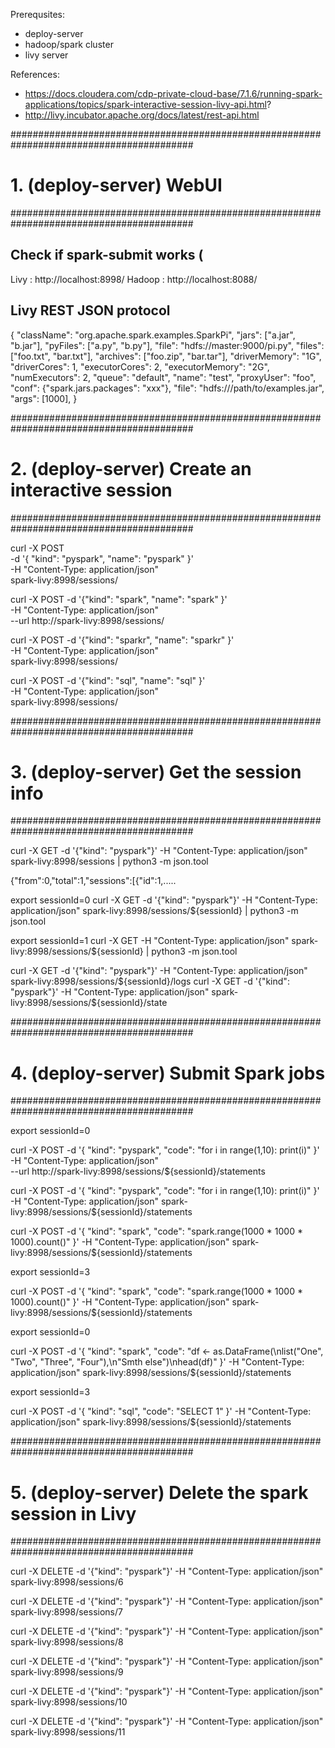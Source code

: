 
Prerequsites:
- deploy-server
- hadoop/spark cluster
- livy server

References:
- https://docs.cloudera.com/cdp-private-cloud-base/7.1.6/running-spark-applications/topics/spark-interactive-session-livy-api.html?
- http://livy.incubator.apache.org/docs/latest/rest-api.html

#########################################################################################
# 1. (deploy-server) WebUI
#########################################################################################

## Check if spark-submit works  ( 
Livy        : http://localhost:8998/
Hadoop      : http://localhost:8088/


## Livy REST JSON protocol
{
        "className": "org.apache.spark.examples.SparkPi",
        "jars": ["a.jar", "b.jar"],
        "pyFiles": ["a.py", "b.py"],
        "file": "hdfs://master:9000/pi.py",
        "files": ["foo.txt", "bar.txt"],
        "archives": ["foo.zip", "bar.tar"],
        "driverMemory": "1G",
        "driverCores": 1,
        "executorCores": 2,
        "executorMemory": "2G",
        "numExecutors": 2,
        "queue": "default",
        "name": "test",
        "proxyUser": "foo",
        "conf": {"spark.jars.packages": "xxx"},
        "file": "hdfs:///path/to/examples.jar",
        "args": [1000],
}

#########################################################################################
# 2. (deploy-server) Create an interactive session
#########################################################################################

curl -X POST \
        -d '{   "kind": "pyspark", 
                "name": "pyspark"
        }' \
        -H "Content-Type: application/json" \
        spark-livy:8998/sessions/

curl -X POST -d '{"kind": "spark", "name": "spark" }' \
  -H "Content-Type: application/json" \
  --url http://spark-livy:8998/sessions/

curl -X POST -d '{"kind": "sparkr", "name": "sparkr" }' \
  -H "Content-Type: application/json" \
  spark-livy:8998/sessions/

curl -X POST -d '{"kind": "sql", "name": "sql" }' \
  -H "Content-Type: application/json" \
  spark-livy:8998/sessions/


#########################################################################################
# 3. (deploy-server) Get the session info
#########################################################################################

curl -X GET -d '{"kind": "pyspark"}'   -H "Content-Type: application/json"   spark-livy:8998/sessions | python3 -m json.tool

{"from":0,"total":1,"sessions":[{"id":1,.....

export sessionId=0
curl -X GET -d '{"kind": "pyspark"}'   -H "Content-Type: application/json"   spark-livy:8998/sessions/${sessionId} | python3 -m json.tool

export sessionId=1
curl -X GET -H "Content-Type: application/json"   spark-livy:8998/sessions/${sessionId} | python3 -m json.tool

curl -X GET -d '{"kind": "pyspark"}'   -H "Content-Type: application/json"   spark-livy:8998/sessions/${sessionId}/logs
curl -X GET -d '{"kind": "pyspark"}'   -H "Content-Type: application/json"   spark-livy:8998/sessions/${sessionId}/state


#########################################################################################
# 4. (deploy-server) Submit Spark jobs
#########################################################################################

export sessionId=0
       
curl -X POST -d '{ 
        "kind": "pyspark",
        "code": "for i in range(1,10):  print(i)"
        }' -H "Content-Type: application/json" \
        --url http://spark-livy:8998/sessions/${sessionId}/statements

curl -X POST -d '{ 
        "kind": "pyspark",
        "code": "for i in range(1,10):  print(i)" 
        }' -H "Content-Type: application/json" spark-livy:8998/sessions/${sessionId}/statements


curl -X POST -d '{ 
        "kind": "spark",
        "code": "spark.range(1000 * 1000 * 1000).count()" 
        }' -H "Content-Type: application/json" spark-livy:8998/sessions/${sessionId}/statements

export sessionId=3

curl -X POST -d '{ 
        "kind": "spark",
        "code": "spark.range(1000 * 1000 * 1000).count()" 
        }' -H "Content-Type: application/json" spark-livy:8998/sessions/${sessionId}/statements

export sessionId=0

curl -X POST -d '{ 
        "kind": "spark",
        "code": "df <- as.DataFrame(\nlist(\"One\", \"Two\", \"Three\", \"Four\"),\n\"Smth else\")\nhead(df)" 
        }' -H "Content-Type: application/json" spark-livy:8998/sessions/${sessionId}/statements

export sessionId=3

curl -X POST -d '{ 
        "kind": "sql",
        "code": "SELECT 1" 
        }' -H "Content-Type: application/json" spark-livy:8998/sessions/${sessionId}/statements
        
#########################################################################################
# 5. (deploy-server) Delete the spark session in Livy
#########################################################################################

curl -X DELETE -d '{"kind": "pyspark"}'   -H "Content-Type: application/json"   spark-livy:8998/sessions/6

curl -X DELETE -d '{"kind": "pyspark"}'   -H "Content-Type: application/json"   spark-livy:8998/sessions/7

curl -X DELETE -d '{"kind": "pyspark"}'   -H "Content-Type: application/json"   spark-livy:8998/sessions/8

curl -X DELETE -d '{"kind": "pyspark"}'   -H "Content-Type: application/json"   spark-livy:8998/sessions/9

curl -X DELETE -d '{"kind": "pyspark"}'   -H "Content-Type: application/json"   spark-livy:8998/sessions/10

curl -X DELETE -d '{"kind": "pyspark"}'   -H "Content-Type: application/json"   spark-livy:8998/sessions/11

